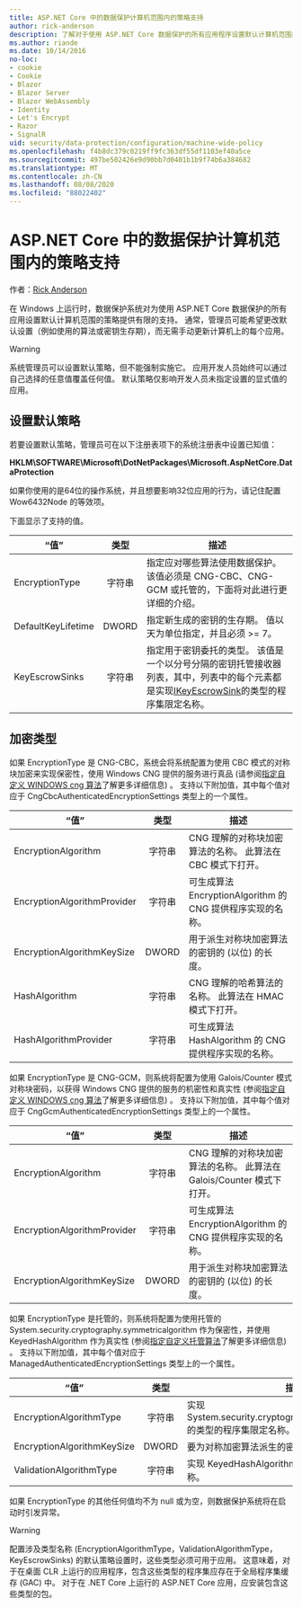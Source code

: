 ```yaml
---
title: ASP.NET Core 中的数据保护计算机范围内的策略支持
author: rick-anderson
description: 了解对于使用 ASP.NET Core 数据保护的所有应用程序设置默认计算机范围的策略的支持。
ms.author: riande
ms.date: 10/14/2016
no-loc:
- cookie
- Cookie
- Blazor
- Blazor Server
- Blazor WebAssembly
- Identity
- Let's Encrypt
- Razor
- SignalR
uid: security/data-protection/configuration/machine-wide-policy
ms.openlocfilehash: f4b8dc379c0219ff9fc363df55df1103ef40a5ce
ms.sourcegitcommit: 497be502426e9d90bb7d0401b1b9f74b6a384682
ms.translationtype: MT
ms.contentlocale: zh-CN
ms.lasthandoff: 08/08/2020
ms.locfileid: "88022402"
---
```

# <a name="data-protection-machine-wide-policy-support-in-aspnet-core"></a>ASP.NET Core 中的数据保护计算机范围内的策略支持

作者：[Rick Anderson](https://twitter.com/RickAndMSFT)

在 Windows 上运行时，数据保护系统对为使用 ASP.NET Core 数据保护的所有应用设置默认计算机范围的策略提供有限的支持。 通常，管理员可能希望更改默认设置（例如使用的算法或密钥生存期），而无需手动更新计算机上的每个应用。

> [!WARNING]
> 系统管理员可以设置默认策略，但不能强制实施它。 应用开发人员始终可以通过自己选择的任意值覆盖任何值。 默认策略仅影响开发人员未指定设置的显式值的应用。

## <a name="setting-default-policy"></a>设置默认策略

若要设置默认策略，管理员可在以下注册表项下的系统注册表中设置已知值：

**HKLM\SOFTWARE\Microsoft\DotNetPackages\Microsoft.AspNetCore.DataProtection**

如果你使用的是64位的操作系统，并且想要影响32位应用的行为，请记住配置 Wow6432Node 的等效项。

下面显示了支持的值。

| “值”              | 类型   | 描述 |
| ------------------ | :----: | ----------- |
| EncryptionType     | 字符串 | 指定应对哪些算法使用数据保护。 该值必须是 CNG-CBC、CNG-GCM 或托管的，下面将对此进行更详细的介绍。 |
| DefaultKeyLifetime | DWORD  | 指定新生成的密钥的生存期。 值以天为单位指定，并且必须 >= 7。 |
| KeyEscrowSinks     | 字符串 | 指定用于密钥委托的类型。 该值是一个以分号分隔的密钥托管接收器列表，其中，列表中的每个元素都是实现[IKeyEscrowSink](/dotnet/api/microsoft.aspnetcore.dataprotection.keymanagement.ikeyescrowsink)的类型的程序集限定名称。 |

## <a name="encryption-types"></a>加密类型

如果 EncryptionType 是 CNG-CBC，系统会将系统配置为使用 CBC 模式的对称块加密来实现保密性，使用 Windows CNG 提供的服务进行真品 (请参阅[指定自定义 WINDOWS cng 算法](xref:security/data-protection/configuration/overview#specifying-custom-windows-cng-algorithms)了解更多详细信息) 。 支持以下附加值，其中每个值对应于 CngCbcAuthenticatedEncryptionSettings 类型上的一个属性。

| “值”                       | 类型   | 描述 |
| --------------------------- | :----: | ----------- |
| EncryptionAlgorithm         | 字符串 | CNG 理解的对称块加密算法的名称。 此算法在 CBC 模式下打开。 |
| EncryptionAlgorithmProvider | 字符串 | 可生成算法 EncryptionAlgorithm 的 CNG 提供程序实现的名称。 |
| EncryptionAlgorithmKeySize  | DWORD  | 用于派生对称块加密算法的密钥的 (以位) 的长度。 |
| HashAlgorithm               | 字符串 | CNG 理解的哈希算法的名称。 此算法在 HMAC 模式下打开。 |
| HashAlgorithmProvider       | 字符串 | 可生成算法 HashAlgorithm 的 CNG 提供程序实现的名称。 |

如果 EncryptionType 是 CNG-GCM，则系统将配置为使用 Galois/Counter 模式对称块密码，以获得 Windows CNG 提供的服务的机密性和真实性 (参阅[指定自定义 WINDOWS cng 算法](xref:security/data-protection/configuration/overview#specifying-custom-windows-cng-algorithms)了解更多详细信息) 。 支持以下附加值，其中每个值对应于 CngGcmAuthenticatedEncryptionSettings 类型上的一个属性。

| “值”                       | 类型   | 描述 |
| --------------------------- | :----: | ----------- |
| EncryptionAlgorithm         | 字符串 | CNG 理解的对称块加密算法的名称。 此算法在 Galois/Counter 模式下打开。 |
| EncryptionAlgorithmProvider | 字符串 | 可生成算法 EncryptionAlgorithm 的 CNG 提供程序实现的名称。 |
| EncryptionAlgorithmKeySize  | DWORD  | 用于派生对称块加密算法的密钥的 (以位) 的长度。 |

如果 EncryptionType 是托管的，则系统将配置为使用托管的 System.security.cryptography.symmetricalgorithm 作为保密性，并使用 KeyedHashAlgorithm 作为真实性 (参阅[指定自定义托管算法](xref:security/data-protection/configuration/overview#specifying-custom-managed-algorithms)了解更多详细信息) 。 支持以下附加值，其中每个值对应于 ManagedAuthenticatedEncryptionSettings 类型上的一个属性。

| “值”                      | 类型   | 描述 |
| -------------------------- | :----: | ----------- |
| EncryptionAlgorithmType    | 字符串 | 实现 System.security.cryptography.symmetricalgorithm 的类型的程序集限定名称。 |
| EncryptionAlgorithmKeySize | DWORD  | 要为对称加密算法派生的密钥的 (长度，以位) 。 |
| ValidationAlgorithmType    | 字符串 | 实现 KeyedHashAlgorithm 的类型的程序集限定名称。 |

如果 EncryptionType 的其他任何值均不为 null 或为空，则数据保护系统将在启动时引发异常。

> [!WARNING]
> 配置涉及类型名称 (EncryptionAlgorithmType，ValidationAlgorithmType，KeyEscrowSinks) 的默认策略设置时，这些类型必须可用于应用。 这意味着，对于在桌面 CLR 上运行的应用程序，包含这些类型的程序集应存在于全局程序集缓存 (GAC) 中。 对于在 .NET Core 上运行的 ASP.NET Core 应用，应安装包含这些类型的包。
